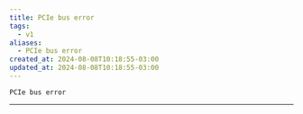 ```yaml
---
title: PCIe bus error
tags:
  - v1
aliases:
  - PCIe bus error
created_at: 2024-08-08T10:18:55-03:00
updated_at: 2024-08-08T10:18:55-03:00
---
```


`PCIe bus error`

---


